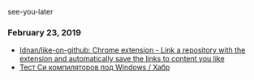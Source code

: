 see-you-later

### February 23, 2019 
- [Idnan/like-on-github: Chrome extension - Link a repository with the extension and automatically save the links to content you like](https://github.com/Idnan/like-on-github) 
- [Тест Си компиляторов под Windows / Хабр](https://habr.com/ru/post/107664/) 
